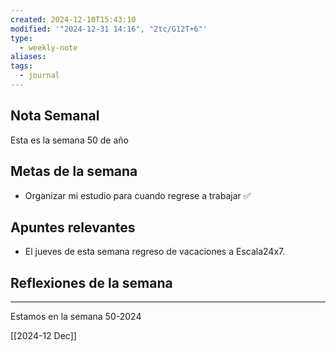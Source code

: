 ```yaml
---
created: 2024-12-10T15:43:10
modified: '"2024-12-31 14:16", "2tc/G12T+6"'
type:
  - weekly-note
aliases: 
tags:
  - journal
---
```


## Nota Semanal
Esta es la semana 50 de año

## Metas de la semana
- Organizar mi estudio para cuando regrese a trabajar ✅


## Apuntes relevantes
- El jueves de esta semana regreso de vacaciones a Escala24x7.

## Reflexiones de la semana

----
 Estamos en la semana 50-2024

[[2024-12 Dec]]

